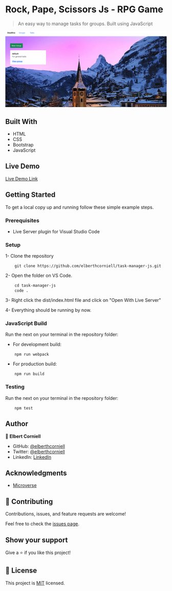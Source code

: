 # Rock, Pape, Scissors Js - RPG Game

> An easy way to manage tasks for groups. Built using JavaScript

![screenshot](./.github/capture.png)

## Built With

- HTML
- CSS
- Bootstrap
- JavaScript

## Live Demo

[Live Demo Link](https://raw.githack.com/elberthcorniell/task-manager-js/task-manager/dist/index.html)

## Getting Started


To get a local copy up and running follow these simple example steps.

### Prerequisites

- Live Server plugin for Visual Studio Code 

### Setup

1- Clone the repository
```
    git clone https://github.com/elberthcorniell/task-manager-js.git
```

2- Open the folder on VS Code. 
```
    cd task-manager-js
    code .
```

3- Right click the dist/index.html file and click on "Open With Live Server"

4- Everything should be running by now. 


### JavaScript Build

Run the next on your terminal in the repository folder:

- For development build:
```
    npm run webpack
```

- For production build:
```
    npm run build
```

### Testing

Run the next on your terminal in the repository folder:

```
    npm test
```


## Author

👤 **Elbert Corniell**

- GitHub: [@elberthcorniell](https://github.com/elberthcorniell)
- Twitter: [@elberthcorniell](https://twitter.com/elberthcorniell)
- LinkedIn: [LinkedIn](https://www.linkedin.com/in/elbert-corniell-989183159/)

## Acknowledgments

- [Microverse](https://www.microverse.org/)

## 🤝 Contributing

Contributions, issues, and feature requests are welcome!

Feel free to check the [issues page](https://github.com/elberthcorniell/task-manager-js/issues).

## Show your support

Give a ⭐️ if you like this project!


## 📝 License

This project is [MIT](./LICENSE) licensed.
